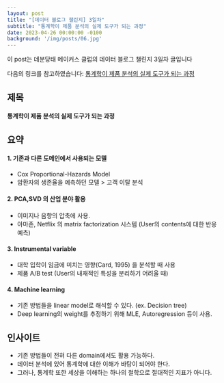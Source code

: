 ```yaml
---
layout: post
title: "[데이터 블로그 챌린지] 3일차"
subtitle: "통계학이 제품 분석의 실제 도구가 되는 과정"
date: 2023-04-26 00:00:00 -0100
background: '/img/posts/06.jpg'
---
```


이 post는 데분당태 메이커스 클럽의 데이터 블로그 챌린지 3일차 글입니다

다음의 링크를 참고하였습니다: [통계학이 제품 분석의 실제 도구가 되는 과정](https://yongsquant.github.io/2022/08/15/statistics-to-fields.html)

## 제목
#### 통계학이 제품 분석의 실제 도구가 되는 과정


## 요약
#### 1. 기존과 다른 도메인에서 사용되는 모델
   - Cox Proportional-Hazards Model
   - 암환자의 생존율을 예측하던 모델 > 고객 이탈 분석

#### 2. PCA,SVD 의 산업 분야 활용
  - 이미지나 음향의 압축에 사용.
  - 아마존, Netflix 의 matrix factorization 시스템 (User의 contents에 대한 반응 예측)

#### 3. Instrumental variable
  - 대학 입학이 임금에 미치는 영향(Card, 1995) 을 분석할 때 사용
  - 제품 A/B test (User의 내재적인 특성을 분리하기 어려울 때)

#### 4. Machine learning
  - 기존 방법들을 linear model로 해석할 수 있다. (ex. Decision tree)
  - Deep learning의 weight를 추정하기 위해 MLE, Autoregression 등이 사용.


## 인사이트
* 기존 방법들이 전혀 다른 domain에서도 활용 가능하다.
* 데이터 분석에 있어 통계학에 대한 이해가 바탕이 되어야 한다.
* 그러나, 통계학 또한 세상을 이해하는 하나의 철학으로 절대적인 지표가 아니다.
